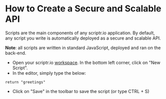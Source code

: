 # How to Create a Secure and Scalable API
Scripts are the main components of any scriptr.io application. By default, any script you write is automatically deployed as a secure and scalable API.

**Note**: all scripts are written in standard JavaScript, deployed and ran on the back-end.

- Open your scriptr.io [workspace](https://www.scriptr.io/workspace). In the bottom left corner, click on "New Script". 
- In the editor, simply type the below:
```
return "greetings"
```
- Click on "Save" in the toolbar to save the script (or type CTRL + S)


